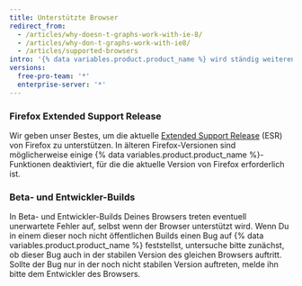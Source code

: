 ```yaml
---
title: Unterstützte Browser
redirect_from:
  - /articles/why-doesn-t-graphs-work-with-ie-8/
  - /articles/why-don-t-graphs-work-with-ie8/
  - /articles/supported-browsers
intro: '{% data variables.product.product_name %} wird ständig weiterentwickelt, um auch die neuesten Webbrowser zu unterstützen. We support the current versions of [Chrome](https://www.google.com/chrome/), [Firefox](http://www.mozilla.org/firefox/), [Safari](http://www.apple.com/safari/), and [Microsoft Edge](https://www.microsoft.com/en-us/windows/microsoft-edge).'
versions:
  free-pro-team: '*'
  enterprise-server: '*'
---
```


### Firefox Extended Support Release

Wir geben unser Bestes, um die aktuelle [Extended Support Release](https://www.mozilla.org/en-US/firefox/organizations/) (ESR) von Firefox zu unterstützen. In älteren Firefox-Versionen sind möglicherweise einige {% data variables.product.product_name %}-Funktionen deaktiviert, für die die aktuelle Version von Firefox erforderlich ist.

### Beta- und Entwickler-Builds

In Beta- und Entwickler-Builds Deines Browsers treten eventuell unerwartete Fehler auf, selbst wenn der Browser unterstützt wird. Wenn Du in einem dieser noch nicht öffentlichen Builds einen Bug auf {% data variables.product.product_name %} feststellst, untersuche bitte zunächst, ob dieser Bug auch in der stabilen Version des gleichen Browsers auftritt. Sollte der Bug nur in der noch nicht stabilen Version auftreten, melde ihn bitte dem Entwickler des Browsers.
